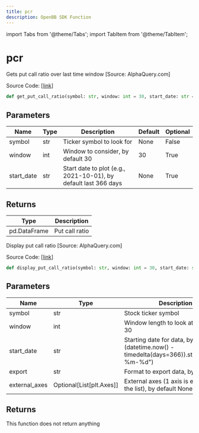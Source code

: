 ```yaml
---
title: pcr
description: OpenBB SDK Function
---
```


import Tabs from '@theme/Tabs';
import TabItem from '@theme/TabItem';

# pcr

<Tabs>
<TabItem value="model" label="Model" default>

Gets put call ratio over last time window [Source: AlphaQuery.com]

Source Code: [[link](https://github.com/OpenBB-finance/OpenBBTerminal/tree/main/openbb_terminal/stocks/options/alphaquery_model.py#L16)]

```python
def get_put_call_ratio(symbol: str, window: int = 30, start_date: str = None) -> pd.DataFrame
```
## Parameters

| Name | Type | Description | Default | Optional |
| ---- | ---- | ----------- | ------- | -------- |
| symbol | str | Ticker symbol to look for | None | False |
| window | int | Window to consider, by default 30 | 30 | True |
| start_date | str | Start date to plot  (e.g., 2021-10-01), by default last 366 days | None | True |

## Returns

| Type | Description |
| ---- | ----------- |
| pd.DataFrame | Put call ratio |



</TabItem>
<TabItem value="view" label="View">

Display put call ratio [Source: AlphaQuery.com]

Source Code: [[link](https://github.com/OpenBB-finance/OpenBBTerminal/tree/main/openbb_terminal/stocks/options/alphaquery_view.py#L26)]

```python
def display_put_call_ratio(symbol: str, window: int = 30, start_date: str = "2021-11-16", export: str = "", external_axes: Optional[List[matplotlib.axes._axes.Axes]] = None) -> None
```
## Parameters

| Name | Type | Description | Default | Optional |
| ---- | ---- | ----------- | ------- | -------- |
| symbol | str | Stock ticker symbol | None | False |
| window | int | Window length to look at, by default 30 | 30 | True |
| start_date | str | Starting date for data, by default (datetime.now() - timedelta(days=366)).strftime("%Y-%m-%d") | 2021-11-16 | True |
| export | str | Format to export data, by default "" |  | True |
| external_axes | Optional[List[plt.Axes]] | External axes (1 axis is expected in the list), by default None | None | True |

## Returns

This function does not return anything



</TabItem>
</Tabs>